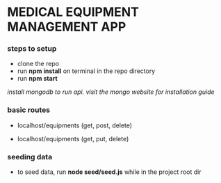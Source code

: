 # MEDICAL EQUIPMENT MANAGEMENT APP

### steps to setup
- clone the repo
- run **npm install** on terminal in the repo directory
- run **npm start**

*install mongodb to run api. visit the mongo website for installation guide*

### basic routes
- localhost/equipments (get, post, delete)

- localhost/equipments (get, put, delete)

### seeding data
-   to seed data, run **node seed/seed.js** while in the project root dir